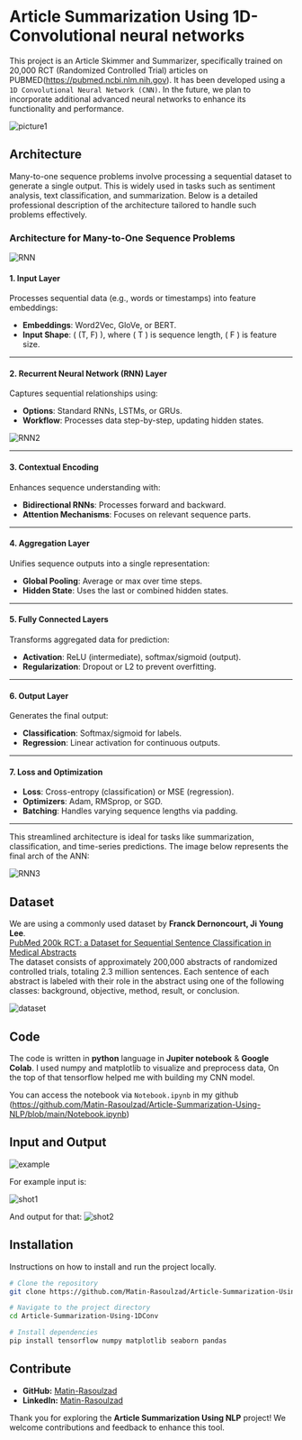 Article Summarization Using 1D-Convolutional neural networks
============

This project is an Article Skimmer and Summarizer, specifically trained on 20,000 RCT (Randomized Controlled Trial) articles on PUBMED(https://pubmed.ncbi.nlm.nih.gov). It has been developed using a `1D Convolutional Neural Network (CNN)`. In the future, we plan to incorporate additional advanced neural networks to enhance its functionality and performance.

![picture1](Docs/Artboard.png)

## Architecture

Many-to-one sequence problems involve processing a sequential dataset to generate a single output. This is widely used in tasks such as sentiment analysis, text classification, and summarization. Below is a detailed professional description of the architecture tailored to handle such problems effectively.

### Architecture for Many-to-One Sequence Problems
![RNN](Docs/rnn-seq.png)

#### 1. Input Layer
Processes sequential data (e.g., words or timestamps) into feature embeddings:
- **Embeddings**: Word2Vec, GloVe, or BERT.
- **Input Shape**: \( (T, F) \), where \( T \) is sequence length, \( F \) is feature size.

---

#### 2. Recurrent Neural Network (RNN) Layer
Captures sequential relationships using:
- **Options**: Standard RNNs, LSTMs, or GRUs.
- **Workflow**: Processes data step-by-step, updating hidden states.

![RNN2](Docs/The-standard-RNN.png)

---

#### 3. Contextual Encoding
Enhances sequence understanding with:
- **Bidirectional RNNs**: Processes forward and backward.
- **Attention Mechanisms**: Focuses on relevant sequence parts.

---

#### 4. Aggregation Layer
Unifies sequence outputs into a single representation:
- **Global Pooling**: Average or max over time steps.
- **Hidden State**: Uses the last or combined hidden states.

---

#### 5. Fully Connected Layers
Transforms aggregated data for prediction:
- **Activation**: ReLU (intermediate), softmax/sigmoid (output).
- **Regularization**: Dropout or L2 to prevent overfitting.

---

#### 6. Output Layer
Generates the final output:
- **Classification**: Softmax/sigmoid for labels.
- **Regression**: Linear activation for continuous outputs.

---

#### 7. Loss and Optimization
- **Loss**: Cross-entropy (classification) or MSE (regression).
- **Optimizers**: Adam, RMSprop, or SGD.
- **Batching**: Handles varying sequence lengths via padding.

---

This streamlined architecture is ideal for tasks like summarization, classification, and time-series predictions. The image below represents the final arch of the ANN:

![RNN3](Docs/params_model_1.png)

## Dataset

We are using a commonly used dataset by **Franck Dernoncourt, Ji Young Lee**.<br>
<a href="https://arxiv.org/abs/1710.06071">PubMed 200k RCT: a Dataset for Sequential Sentence Classification in Medical Abstracts</a><br>
The dataset consists of approximately 200,000 abstracts of randomized controlled trials, totaling 2.3 million sentences. Each sentence of each abstract is labeled with their role in the abstract using one of the following classes: background, objective, method, result, or conclusion. 


![dataset](Docs/dataset1.png)
## Code

The code is written in **python** language in **Jupiter notebook** & **Google Colab**.
I used numpy and matplotlib to visualize and preprocess data, On the top of that tensorflow helped me with building my CNN model.

You can access the notebook via `Notebook.ipynb` in my github (https://github.com/Matin-Rasoulzad/Article-Summarization-Using-NLP/blob/main/Notebook.ipynb)

## Input and Output

![example](Docs/example.png)

For example input is:

![shot1](Docs/input1.png)

And output for that:
![shot2](Docs/output1.png)

## Installation

Instructions on how to install and run the project locally.

```bash
# Clone the repository
git clone https://github.com/Matin-Rasoulzad/Article-Summarization-Using-1DConv.git

# Navigate to the project directory
cd Article-Summarization-Using-1DConv

# Install dependencies
pip install tensorflow numpy matplotlib seaborn pandas
```

## Contribute

-   **GitHub:** [Matin-Rasoulzad](https://github.com/Matin-Rasoulzad)
-   **LinkedIn:** [Matin-Rasoulzad](https://www.linkedin.com/in/Matin-Rasoulzad)

Thank you for exploring the **Article Summarization Using NLP** project! We welcome contributions and feedback to enhance this tool.
